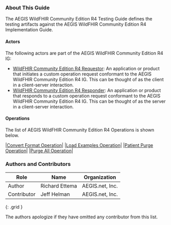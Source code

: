 
### About This Guide

The AEGIS WildFHIR Community Edition R4 Testing Guide defines the testing artifacts against the AEGIS WildFHIR Community Edition R4 Implementation Guide.  

#### Actors

The following actors are part of the AEGIS WildFHIR Community Edition R4 IG:

* [WildFHIR Community Edition R4 Requestor](http://wildfhir.aegis.net/ig/wildfhirce/ActorDefinition-wildfhirce-requestor.html): An application or product that initiates a custom operation request conformant to the AEGIS WildFHIR Community Edition R4 IG. This can be thought of as the client in a client-server interaction.
* [WildFHIR Community Edition R4 Responder](http://wildfhir.aegis.net/ig/wildfhirce/ActorDefinition-wildfhirce-responder.html): An application or product that responds to a custom operation request conformant to the AEGIS WildFHIR Community Edition R4 IG. This can be thought of as the server in a client-server interaction.


#### Operations

The list of AEGIS WildFHIR Community Edition R4 Operations is shown below.

|[Convert Format Operation](http://wildfhir.aegis.net/ig/wildfhirce/OperationDefinition-wildfhirce-operation-convert-format.html)|
|[Load Examples Operation](http://wildfhir.aegis.net/ig/wildfhirce/OperationDefinition-wildfhirce-operation-load-examples.html)|
|[Patient Purge Operation](http://wildfhir.aegis.net/ig/wildfhirce/OperationDefinition-wildfhirce-operation-patient-purge.html)|
|[Purge All Operation](http://wildfhir.aegis.net/ig/wildfhirce/OperationDefinition-wildfhirce-operation-purge-all.html)|


### Authors and Contributors

| **Role** | **Name** | **Organization** |
| -------- | -------- | ---------------- |
| Author | Richard Ettema | AEGIS.net, Inc. |
| Contributor | Jeff Helman | AEGIS.net, Inc. |
{: .grid }

The authors apologize if they have omitted any contributor from this list.
